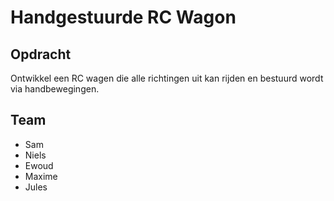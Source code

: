 # Handgestuurde RC Wagon

## Opdracht

Ontwikkel een RC wagen die alle richtingen uit kan rijden en bestuurd wordt via handbewegingen.

##

## Team
- Sam
- Niels
- Ewoud
- Maxime
- Jules